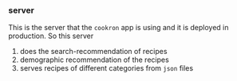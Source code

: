 ### server

This is the server that the `cookron` app is using and it is deployed in production. So this server

1. does the search-recommendation of recipes
2. demographic recommendation of the recipes
3. serves recipes of different categories from `json` files
